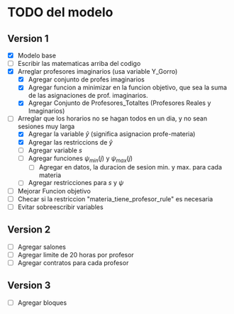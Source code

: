 # TODO del modelo

## Version 1

- [x] Modelo base
- [ ] Escribir las matematicas arriba del codigo
- [x] Arreglar profesores imaginarios (usa variable Y_Gorro)
    - [X] Agregar conjunto de profes imaginarios
    - [X] Agregar funcion a minimizar en la funcion objetivo, que sea la suma
          de las asignaciones de prof. imaginarios.
    - [X] Agregar Conjunto de Profesores_Totaltes (Profesores Reales y Imaginarios)
- [ ] Arreglar que los horarios no se hagan todos en un dia, y no sean sesiones muy larga
    - [x] Agregar la variable $\hat{y}$ (significa asignacion profe-materia)
    - [x] Agregar las restriccions de $\hat{y}$
    - [ ] Agregar variable $s$
    - [ ] Agregar funciones $\psi_{min}(j)$ y $\psi_{max}(j)$
        - [ ] Agregar en datos, la duracion de sesion min. y max. para cada materia
    - [ ] Agregar restricciones para $s$ y $\psi$
- [ ] Mejorar Funcion objetivo
- [ ] Checar si la restriccion "materia_tiene_profesor_rule" es necesaria
- [ ] Evitar sobreescribir variables

## Version 2

- [ ] Agregar salones
- [ ] Agregar limite de 20 horas por profesor
- [ ] Agregar contratos para cada profesor

## Version 3

- [ ] Agregar bloques